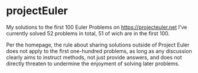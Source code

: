 # projectEuler
My solutions to the first 100 Euler Problems on https://projecteuler.net
I've currently solved 52 problems in total, 51 of wich are in the first 100.

Per the homepage, the rule about sharing solutions outside of Project Euler does not apply to the first one-hundred problems, as long as any discussion clearly aims to instruct methods, not just provide answers, and does not directly threaten to undermine the enjoyment of solving later problems.
